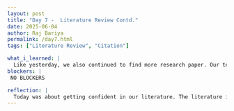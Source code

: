 ```yaml
---
layout: post
title: "Day 7 -  Literature Review Contd."
date: 2025-06-04
author: Raj Bariya
permalink: /day7.html
tags: ["Literature Review", "Citation"]

what_i_learned: |
  Like yesterday, we also continued to find more research paper. Our team looked up a total of 63 papers that will help us for our research. While doing the research, I got to learn different AI terms like "HABA-MABA-AABA". I also got to know how different ML features like Regression Tree, XGBoost and more. I got more confident using ZoTero.
blockers: |
 NO BLOCKERS

reflection: |
  Today was about getting confident in our literature. The literature is about to come to an end and I am more eager to work on datasets and build our very own model. Our team is more than ever confident on literature review and citation. 
---
```

